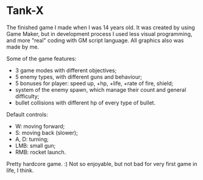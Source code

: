 # Tank-X

The finished game I made when I was 14 years old. It was created by using Game Maker, but in development process I used less visual programming, and more "real" coding with GM script language.
All graphics also was made by me.

Some of the game features:
* 3 game modes with different objectives;
* 5 enemy types, with different guns and behaviour;
* 5 bonuses for player: speed up, +hp, +life, +rate of fire, shield;
* system of the enemy spawn, which manage their count and general difficulty;
* bullet collisions with different hp of every type of bullet.

Default controls:
* W: moving forward;
* S: moving back (slower);
* A, D: turning;
* LMB: small gun;
* RMB: rocket launch.

Pretty hardcore game. :)
Not so enjoyable, but not bad for very first game in life, I think.

